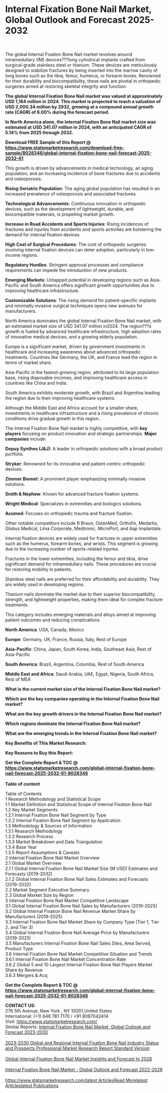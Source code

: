 <h1>Internal Fixation Bone Nail Market, Global Outlook and Forecast 2025-2032</h1><br/><p data-pm-slice="1 1 []">The global Internal Fixation Bone Nail market revolves around intramedullary (IM) devices???long cylindrical implants crafted from surgical-grade stainless steel or titanium. These devices are meticulously designed to stabilize fractures by being inserted into the marrow cavity of long bones such as the tibia, femur, humerus, or forearm bones. Renowned for their durability and biocompatibility, these nails are pivotal in orthopedic surgeries aimed at restoring skeletal integrity and function.</p><p><strong>The global Internal Fixation Bone Nail market was valued at approximately USD 1,184 million in 2024. This market is projected to reach a valuation of USD 2,000.34 million by 2032, growing at a compound annual growth rate (<strong>CAGR</strong>) of 6.00% during the forecast period.</strong></p><p><strong>In North America alone, the Internal Fixation Bone Nail market size was estimated at USD 341.07 million in 2024, with an anticipated <strong>CAGR</strong> of 5.14% from 2025 through 2032.</strong></p><p><strong>Download FREE Sample of this Report @ <a href="https://www.statsmarketresearch.com/download-free-sample/8028346/global-internal-fixation-bone-nail-forecast-2025-2032-61">https://www.statsmarketresearch.com/download-free-sample/8028346/global-internal-fixation-bone-nail-forecast-2025-2032-61</a></strong></p><p>This growth is driven by advancements in medical technology, an aging population, and an increasing incidence of bone fractures due to accidents and osteoporosis.</p><p><strong>Rising Geriatric Population</strong>: The aging global population has resulted in an increased prevalence of osteoporosis and associated fractures.</p><p><strong>Technological Advancements</strong>: Continuous innovation in orthopedic devices, such as the development of lightweight, durable, and biocompatible materials, is propelling market growth.</p><p><strong>Increase in Road Accidents and Sports Injuries</strong>: Rising incidences of fractures and injuries from accidents and sports activities are bolstering the demand for internal fixation devices.</p><p><strong>High Cost of Surgical Procedures</strong>: The cost of orthopedic surgeries involving internal fixation devices can deter adoption, particularly in low-income regions.</p><p><strong>Regulatory Hurdles</strong>: Stringent approval processes and compliance requirements can impede the introduction of new products.</p><p><strong>Emerging Markets</strong>: Untapped potential in developing regions such as Asia-Pacific and South America offers significant growth opportunities due to improving healthcare infrastructure.</p><p><strong>Customizable Solutions</strong>: The rising demand for patient-specific implants and minimally invasive surgical techniques opens new avenues for manufacturers.</p><p>North America dominates the global Internal Fixation Bone Nail market, with an estimated market size of USD 341.07 million in2024. The region???s growth is fueled by advanced healthcare infrastructure, high adoption rates of innovative medical devices, and a growing elderly population.</p><p>Europe is a significant market, driven by government investments in healthcare and increasing awareness about advanced orthopedic treatments. Countries like Germany, the UK, and France lead the region in terms of market share.</p><p>Asia-Pacific is the fastest-growing region, attributed to its large population base, rising disposable incomes, and improving healthcare access in countries like China and India.</p><p>South America exhibits moderate growth, with Brazil and Argentina leading the region due to their improving healthcare systems.</p><p>Although the Middle East and Africa account for a smaller share, investments in healthcare infrastructure and a rising prevalence of chronic conditions drive gradual growth in this region.</p><p>The Internal Fixation Bone Nail market is highly competitive, with <strong>key players</strong> focusing on product innovation and strategic partnerships. <strong>Major companies</strong> include:</p><p><strong>Depuy Synthes (J&J)</strong>: A leader in orthopedic solutions with a broad product portfolio.</p><p><strong>Stryker</strong>: Renowned for its innovative and patient-centric orthopedic devices.</p><p><strong>Zimmer Biomet</strong>: A prominent player emphasizing minimally invasive solutions.</p><p><strong>Smith & Nephew</strong>: Known for advanced fracture fixation systems.</p><p><strong>Wright Medical</strong>: Specializes in extremities and biologics solutions.</p><p><strong>Acumed</strong>: Focuses on orthopedic trauma and fracture fixation.</p><p>Other notable competitors include B Braun, OsteoMed, Orthofix, Medartis, Globus Medical, Lima Corporate, Medtronic, MicroPort, and Aap Implantate.</p><p>Internal fixation devices are widely used for fractures in upper extremities such as the humerus, forearm bones, and wrists. This segment is growing due to the increasing number of sports-related injuries.</p><p>Fractures in the lower extremities, including the femur and tibia, drive significant demand for intramedullary nails. These procedures are crucial for restoring mobility in patients.</p><p>Stainless steel nails are preferred for their affordability and durability. They are widely used in developing regions.</p><p>Titanium nails dominate the market due to their superior biocompatibility, strength, and lightweight properties, making them ideal for complex fracture treatments.</p><p>This category includes emerging materials and alloys aimed at improving patient outcomes and reducing complications.</p><p><strong>North America</strong>: USA, Canada, Mexico</p><p><strong>Europe</strong>: Germany, UK, France, Russia, Italy, Rest of Europe</p><p><strong>Asia-Pacific</strong>: China, Japan, South Korea, India, Southeast Asia, Rest of Asia-Pacific</p><p><strong>South America</strong>: Brazil, Argentina, Columbia, Rest of South America</p><p><strong>Middle East and Africa</strong>: Saudi Arabia, UAE, Egypt, Nigeria, South Africa, Rest of MEA</p><p><strong>What is the current market size of the Internal Fixation Bone Nail market?</strong></p><p><strong>Which are the key companies operating in the Internal Fixation Bone Nail market?</strong></p><p><strong>What are the key growth drivers in the Internal Fixation Bone Nail market?</strong></p><p><strong>Which regions dominate the Internal Fixation Bone Nail market?</strong></p><p><strong>What are the emerging trends in the Internal Fixation Bone Nail market?</strong></p><p><strong>Key Benefits of This Market Research:</strong></p><p><strong>Key <strong>Reasons to Buy</strong> this Report:</strong></p><div><b>Get the Complete Report & TOC @ <a href="https://www.statsmarketresearch.com/global-internal-fixation-bone-nail-forecast-2025-2032-61-8028346">https://www.statsmarketresearch.com/global-internal-fixation-bone-nail-forecast-2025-2032-61-8028346</a></b></div><br><b>Table of content</b><p>Table of Contents<br />1 Research Methodology and Statistical Scope<br />1.1 Market Definition and Statistical Scope of Internal Fixation Bone Nail<br />1.2 Key Market Segments<br />1.2.1 Internal Fixation Bone Nail Segment by Type<br />1.2.2 Internal Fixation Bone Nail Segment by Application<br />1.3 Methodology & Sources of Information<br />1.3.1 Research Methodology<br />1.3.2 Research Process<br />1.3.3 Market Breakdown and Data Triangulation<br />1.3.4 Base Year<br />1.3.5 Report Assumptions & Caveats<br />2 Internal Fixation Bone Nail Market Overview<br />2.1 Global Market Overview<br />2.1.1 Global Internal Fixation Bone Nail Market Size (M USD) Estimates and Forecasts (2019-2032)<br />2.1.2 Global Internal Fixation Bone Nail Sales Estimates and Forecasts (2019-2032)<br />2.2 Market Segment Executive Summary<br />2.3 Global Market Size by Region<br />3 Internal Fixation Bone Nail Market Competitive Landscape<br />3.1 Global Internal Fixation Bone Nail Sales by Manufacturers (2019-2025)<br />3.2 Global Internal Fixation Bone Nail Revenue Market Share by Manufacturers (2019-2025)<br />3.3 Internal Fixation Bone Nail Market Share by Company Type (Tier 1, Tier 2, and Tier 3)<br />3.4 Global Internal Fixation Bone Nail Average Price by Manufacturers (2019-2025)<br />3.5 Manufacturers Internal Fixation Bone Nail Sales Sites, Area Served, Product Type<br />3.6 Internal Fixation Bone Nail Market Competitive Situation and Trends<br />3.6.1 Internal Fixation Bone Nail Market Concentration Rate<br />3.6.2 Global 5 and 10 Largest Internal Fixation Bone Nail Players Market Share by Revenue<br />3.6.3 Mergers & Acq<br><div><b>Get the Complete Report & TOC @ <a href="https://www.statsmarketresearch.com/global-internal-fixation-bone-nail-forecast-2025-2032-61-8028346">https://www.statsmarketresearch.com/global-internal-fixation-bone-nail-forecast-2025-2032-61-8028346</a></b></div></p> <b>CONTACT US:</b><br>276 5th Avenue, New York , NY 10001,United States<br>International: (+1) 646 781 7170 / +91 8087042414<br>Visit: <a href="https://www.statsmarketresearch.com/">https://www.statsmarketresearch.com/</a><br>Similar Reports: <a href="https://www.statsmarketresearch.com/global-internal-fixation-bone-nail-forecast-2025-2032-61-8028346">Internal Fixation Bone Nail Market, Global Outlook and Forecast 2023-2030</a><br/><br/><a href="https://www.statsmarketresearch.com/global-internal-fixation-bone-nail-forecast-2025-2032-61-8028346">2023-2030 Global and Regional Internal Fixation Bone Nail Industry Status and Prospects Professional Market Research Report Standard Version</a><br/><br/><a href="https://www.statsmarketresearch.com/global-internal-fixation-bone-nail-forecast-2025-2032-61-8028346">Global Internal Fixation Bone Nail Market Insights and Forecast to 2028</a><br/><br/><a href="https://www.statsmarketresearch.com/global-internal-fixation-bone-nail-forecast-2025-2032-61-8028346">Internal Fixation Bone Nail Market - Global Outlook and Forecast 2022-2028</a><br/><br/><a href="https://gyeongbokgung.com">https://www.statsmarketresearch.com/</a><a href="https://hallyeomaritime.com">latest Articles</a><a href="https://jingwansa.com">Read More</a><a href=https://nguoiviet.jp/">latest Articles</a><a href="https://www.intelmarketresearch.com/">latest Publications</a>